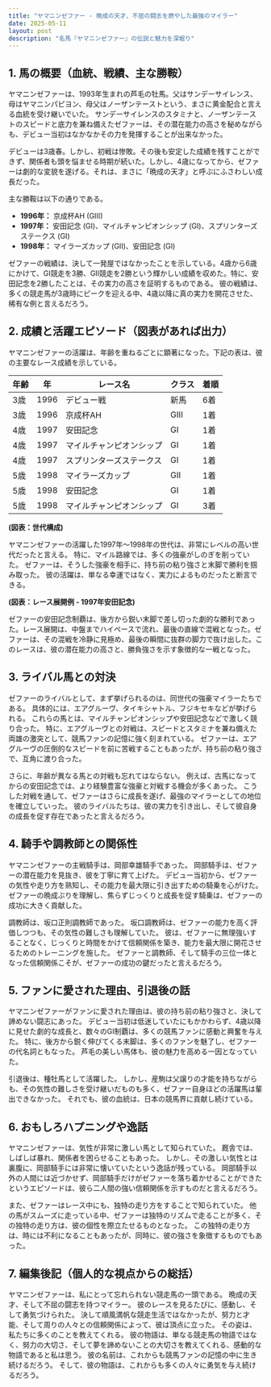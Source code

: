 ```yaml
---
title: "ヤマニンゼファー - 晩成の天才、不屈の闘志を燃やした最強のマイラー"
date: 2025-05-11
layout: post
description: "名馬『ヤマニンゼファー』の伝説と魅力を深堀り"
---
```


## 1. 馬の概要（血統、戦績、主な勝鞍）

ヤマニンゼファーは、1993年生まれの芦毛の牡馬。父はサンデーサイレンス、母はヤマニンパピヨン、母父はノーザンテーストという、まさに黄金配合と言える血統を受け継いでいた。  サンデーサイレンスのスタミナと、ノーザンテーストのスピードと底力を兼ね備えたゼファーは、その潜在能力の高さを秘めながらも、デビュー当初はなかなかその力を発揮することが出来なかった。

デビューは3歳春。しかし、初戦は惨敗。その後も安定した成績を残すことができず、関係者も頭を悩ませる時期が続いた。しかし、4歳になってから、ゼファーは劇的な変貌を遂げる。それは、まさに「晩成の天才」と呼ぶにふさわしい成長だった。

主な勝鞍は以下の通りである。

* **1996年：**  京成杯AH (GIII)
* **1997年：**  安田記念 (GI)、マイルチャンピオンシップ (GI)、スプリンターズステークス (GI)
* **1998年：**  マイラーズカップ (GII)、安田記念 (GI)


ゼファーの戦績は、決して一発屋ではなかったことを示している。4歳から6歳にかけて、GI競走を3勝、GII競走を2勝という輝かしい成績を収めた。特に、安田記念を2勝したことは、その実力の高さを証明するものである。  彼の戦績は、多くの競走馬が3歳時にピークを迎える中、4歳以降に真の実力を開花させた、稀有な例と言えるだろう。


## 2. 成績と活躍エピソード（図表があれば出力）

ヤマニンゼファーの活躍は、年齢を重ねるごとに顕著になった。下記の表は、彼の主要なレース成績を示している。

| 年齢 | 年 | レース名           | クラス | 着順 |
|-----|----|--------------------|-------|-----|
| 3歳  | 1996 | デビュー戦         | 新馬  | 6着 |
| 3歳  | 1996 | 京成杯AH           | GIII  | 1着 |
| 4歳  | 1997 | 安田記念           | GI    | 1着 |
| 4歳  | 1997 | マイルチャンピオンシップ | GI    | 1着 |
| 4歳  | 1997 | スプリンターズステークス | GI    | 1着 |
| 5歳  | 1998 | マイラーズカップ     | GII   | 1着 |
| 5歳  | 1998 | 安田記念           | GI    | 1着 |
| 5歳  | 1998 | マイルチャンピオンシップ | GI    | 3着 |


**(図表：世代構成)**

ヤマニンゼファーの活躍した1997年～1998年の世代は、非常にレベルの高い世代だったと言える。  特に、マイル路線では、多くの強豪がしのぎを削っていた。  ゼファーは、そうした強豪を相手に、持ち前の粘り強さと末脚で勝利を掴み取った。  彼の活躍は、単なる幸運ではなく、実力によるものだったと断言できる。


**(図表：レース展開例 - 1997年安田記念)**

ゼファーの安田記念制覇は、後方から鋭い末脚で差し切った劇的な勝利であった。レース展開は、中盤までハイペースで流れ、最後の直線で混戦となった。ゼファーは、その混戦を冷静に見極め、最後の瞬間に抜群の脚力で抜け出した。このレースは、彼の潜在能力の高さと、勝負強さを示す象徴的な一戦となった。


## 3. ライバル馬との対決

ゼファーのライバルとして、まず挙げられるのは、同世代の強豪マイラーたちである。  具体的には、エアグルーヴ、タイキシャトル、フジキセキなどが挙げられる。  これらの馬とは、マイルチャンピオンシップや安田記念などで激しく競り合った。  特に、エアグルーヴとの対戦は、スピードとスタミナを兼ね備えた両雄の激突として、競馬ファンの記憶に強く刻まれている。  ゼファーは、エアグルーヴの圧倒的なスピードを前に苦戦することもあったが、持ち前の粘り強さで、互角に渡り合った。


さらに、年齢が異なる馬との対戦も忘れてはならない。  例えば、古馬になってからの安田記念では、より経験豊富な強豪と対戦する機会が多くあった。  こうした対戦を通して、ゼファーはさらに成長を遂げ、最強のマイラーとしての地位を確立していった。  彼のライバルたちは、彼の実力を引き出し、そして彼自身の成長を促す存在であったと言えるだろう。


## 4. 騎手や調教師との関係性

ヤマニンゼファーの主戦騎手は、岡部幸雄騎手であった。  岡部騎手は、ゼファーの潜在能力を見抜き、彼を丁寧に育て上げた。  デビュー当初から、ゼファーの気性や走り方を熟知し、その能力を最大限に引き出すための騎乗を心がけた。  ゼファーの晩成ぶりを理解し、焦らずじっくりと成長を促す騎乗は、ゼファーの成功に大きく貢献した。


調教師は、坂口正則調教師であった。  坂口調教師は、ゼファーの能力を高く評価しつつも、その気性の難しさも理解していた。  彼は、ゼファーに無理強いすることなく、じっくりと時間をかけて信頼関係を築き、能力を最大限に開花させるためのトレーニングを施した。  ゼファーと調教師、そして騎手の三位一体となった信頼関係こそが、ゼファーの成功の鍵だったと言えるだろう。


## 5. ファンに愛された理由、引退後の話

ヤマニンゼファーがファンに愛された理由は、彼の持ち前の粘り強さと、決して諦めない闘志にあった。  デビュー当初は低迷していたにもかかわらず、4歳以降に見せた劇的な成長と、数々のGI制覇は、多くの競馬ファンに感動と興奮を与えた。  特に、後方から鋭く伸びてくる末脚は、多くのファンを魅了し、ゼファーの代名詞ともなった。  芦毛の美しい馬体も、彼の魅力を高める一因となっていた。


引退後は、種牡馬として活躍した。  しかし、産駒は父譲りの才能を持ちながらも、その気性の難しさを受け継いだものも多く、ゼファー自身ほどの活躍馬は輩出できなかった。  それでも、彼の血統は、日本の競馬界に貢献し続けている。


## 6. おもしろハプニングや逸話

ヤマニンゼファーは、気性が非常に激しい馬として知られていた。  厩舎では、しばしば暴れ、関係者を困らせることもあった。  しかし、その激しい気性とは裏腹に、岡部騎手には非常に懐いていたという逸話が残っている。  岡部騎手以外の人間には近づかせず、岡部騎手だけがゼファーを落ち着かせることができたというエピソードは、彼ら二人間の強い信頼関係を示すものだと言えるだろう。


また、ゼファーはレース中にも、独特の走り方をすることで知られていた。  他の馬がスムーズに走っている中、ゼファーは独特のリズムで走ることが多く、その独特の走り方は、彼の個性を際立たせるものとなった。  この独特の走り方は、時には不利になることもあったが、同時に、彼の強さを象徴するものでもあった。


## 7. 編集後記（個人的な視点からの総括）

ヤマニンゼファーは、私にとって忘れられない競走馬の一頭である。  晩成の天才、そして不屈の闘志を持つマイラー。  彼のレースを見るたびに、感動し、そして勇気づけられた。  決して順風満帆な競走生活ではなかったが、努力と才能、そして周りの人々との信頼関係によって、彼は頂点に立った。  その姿は、私たちに多くのことを教えてくれる。  彼の物語は、単なる競走馬の物語ではなく、努力の大切さ、そして夢を諦めないことの大切さを教えてくれる、感動的な物語であると私は思う。  彼の名前は、これからも競馬ファンの記憶の中に生き続けるだろう。  そして、彼の物語は、これからも多くの人々に勇気を与え続けるだろう。
